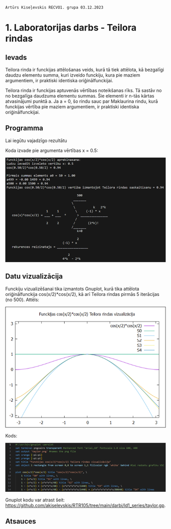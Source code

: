     Artūrs Kiseļevskis RECVO1. grupa 03.12.2023
# 1. Laboratorijas darbs - Teilora rindas
## Ievads
Teilora rinda ir funckijas attēlošanas veids, kurā tā tiek attēlota, kā bezgalīgi daudzu elementu summa, kuri izveido funckiju, kura pie maziem argumentiem, ir praktiski identiska oriģinālfunckijai.

Teilora rinda ir funckijas aptuvenās vērtības noteikšanas rīks. Tā sastāv no no bezgalīga daudzuma elementu summas. Šie elementi ir n-tās kārtas atvasinājumi punktā a.
Ja a = 0, šo rindu sauc par Maklaurina rindu, kurā funckijas vērtība pie maziem argumentiem, ir praktiski identiska oriģinālfunckijai. 
## Programma
Lai iegūtu vajadzīgo rezultātu

Koda izvade pie argumenta vērtības x = 0.5:

![Alt text](koda_izvade.png)

## Datu vizualizācija
Funckiju vizualizēšanai tika izmantots Gnuplot, kurā tika attēlota oriģinālfunckija cos(x/2)*cos(x/2), kā arī Teilora rindas pirmās 5 iterācijas (no 500). Attēls:

![Alt text](taylor.png)

Kods:

![Alt text](gnuplot_kods.png)

Gnuplot kodu var atrast šeit: 
https://github.com/akiselevskis/RTR105/tree/main/darbi/ld1_series/taylor.gp.

## Atsauces